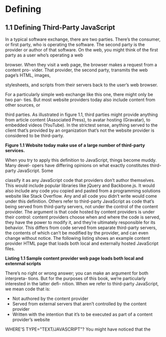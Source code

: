# Defining

## **1.1 Defining Third-Party JavaScript**

In a typical software exchange, there are two parties. There’s the consumer, or first
party, who is operating the software. The second party is the provider or author of that
software.
On the web, you might think of the first party as a user who’s operating a web

browser. When they visit a web page, the browser makes a request from a content pro-
vider. That provider, the second party, transmits the web page’s HTML, images,

stylesheets, and scripts from their servers back to the user’s web browser.

For a particularly simple web exchange like this one, there might only be two par-
ties. But most website providers today also include content from other sources, or

third parties. As illustrated in figure 1.1, third parties might provide anything from
article content (Associated Press), to avatar hosting (Gravatar), to embedded videos
(YouTube). In the strictest sense, anything served to the client that’s provided by an
organization that’s not the website provider is considered to be third-party.

**Figure 1.1 Website today make use of a large number of third-party services.**

When you try to apply this definition to JavaScript, things become muddy. Many devel-
opers have differing opinions on what exactly constitutes third-party JavaScript. Some

classify it as any JavaScript code that providers don’t author themselves. This would
include popular libraries like jQuery and Backbone.js. It would also include any code
you copied and pasted from a programming solutions website like Stack Overflow.
Any and all code you didn’t write would come under this definition.
Others refer to third-party JavaScript as code that’s being served from third-party
servers, not under the control of the content provider. The argument is that code
hosted by content providers is under their control: content providers choose when
and where the code is served, they have the power to modify it, and they’re ultimately
responsible for its behavior. This differs from code served from separate third-party
servers, the contents of which can’t be modified by the provider, and can even change
without notice. The following listing shows an example content provider HTML page
that loads both local and externally hosted JavaScript files.

**Listing 1.1 Sample content provider web page loads both local and extenrnal scripts**

There’s no right or wrong answer; you can make an argument for both interpreta-
tions. But for the purposes of this book, we’re particularly interested in the latter defi-
nition. When we refer to third-party JavaScript, we mean code that is:

- Not authored by the content provider
- Served from external servers that aren’t controlled by the content provider
- Written with the intention that it’s to be executed as part of a content provider’s
  website

WHERE’S TYPE="TEXT/JAVASCRIPT"? You might have noticed that the

<script> tag declarations in this example don’t specify the type attribute.
For an “untyped” <script> tag, the default browser behavior is to treat the
contents as JavaScript, even in older browsers. In order to keep the examples
in this book as concise as possible, we’ve dropped the type attribute from
most of them.  

So far we’ve been looking at third-party scripts from the context of a content provider.
Let’s change perspectives. As developers of third-party JavaScript, we author scripts that
we intend to execute on a content provider’s website. In order to get our code onto
the provider’s website, we give them HTML code snippets to insert into their pages
that load JavaScript files from our servers (see figure 1.2). We aren’t affiliated with the
website provider; we’re merely loading scripts on their pages to provide them with
helpful libraries or useful self-contained applications.  

If you’re scratching your head, don’t worry. The easiest way to understand what
third-party scripts are is to see how they’re used in practice. In the next section, we’ll
go over some real-world examples of third-party scripts in the wild. If you don’t know
what they are by the time we’re finished, then our status as third-rate technical
authors will be cemented. Onward!
